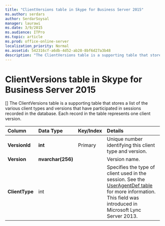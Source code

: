 ```yaml
---
title: "ClientVersions table in Skype for Business Server 2015"
ms.author: serdars
author: SerdarSoysal
manager: laurawi
ms.date: 3/9/2015
ms.audience: ITPro
ms.topic: article
ms.prod: office-online-server
localization_priority: Normal
ms.assetid: 542316cf-a6db-4d52-ab28-8bf6d27a3b48
description: "The ClientVersions table is a supporting table that stores a list of the various client types and versions that have participated in sessions recorded in the database. Each record in the table represents one client version."
---
```


# ClientVersions table in Skype for Business Server 2015
[]
The ClientVersions table is a supporting table that stores a list of the various client types and versions that have participated in sessions recorded in the database. Each record in the table represents one client version.
  
|**Column**|**Data Type**|**Key/Index**|**Details**|
|:-----|:-----|:-----|:-----|
|**VersionId** <br/> |**int** <br/> |Primary  <br/> |Unique number identifying this client type and version.  <br/> |
|**Version** <br/> |**nvarchar(256)** <br/> ||Version name.  <br/> |
|**ClientType** <br/> |int  <br/> ||Specifies the type of client used in the session. See the [UserAgentDef table](useragentdef.md) for more information. <br/> This field was introduced in Microsoft Lync Server 2013.  <br/> |
   

